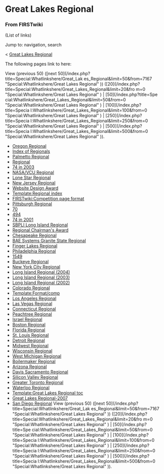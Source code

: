 # Great Lakes Regional

### From FIRSTwiki

(List of links)

Jump to: navigation, search

&lt; [Great Lakes Regional](/index.php?title=Great_Lakes_Regional&redirect=no
"Great Lakes Regional" )  

The following pages link to here:

View (previous 50) ([next 50](/index.php?title=Special:Whatlinkshere/Great_Lak
es_Regional&limit=50&from=7167 "Special:Whatlinkshere/Great Lakes Regional" ))
([20](/index.php?title=Special:Whatlinkshere/Great_Lakes_Regional&limit=20&fro
m=0 "Special:Whatlinkshere/Great Lakes Regional" ) | [50](/index.php?title=Spe
cial:Whatlinkshere/Great_Lakes_Regional&limit=50&from=0
"Special:Whatlinkshere/Great Lakes Regional" ) | [100](/index.php?title=Specia
l:Whatlinkshere/Great_Lakes_Regional&limit=100&from=0
"Special:Whatlinkshere/Great Lakes Regional" ) | [250](/index.php?title=Specia
l:Whatlinkshere/Great_Lakes_Regional&limit=250&from=0
"Special:Whatlinkshere/Great Lakes Regional" ) | [500](/index.php?title=Specia
l:Whatlinkshere/Great_Lakes_Regional&limit=500&from=0
"Special:Whatlinkshere/Great Lakes Regional" )).

  * [Oregon Regional](/index.php/Oregon_Regional "Oregon Regional" )
  * [Index of Regionals](/index.php/Index_of_Regionals "Index of Regionals" )
  * [Palmetto Regional](/index.php/Palmetto_Regional "Palmetto Regional" )
  * [Regional](/index.php/Regional "Regional" )
  * [74 in 2003](/index.php/74_in_2003 "74 in 2003" )
  * [NASA/VCU Regional](/index.php/NASA/VCU_Regional "NASA/VCU Regional" )
  * [Lone Star Regional](/index.php/Lone_Star_Regional "Lone Star Regional" )
  * [New Jersey Regional](/index.php/New_Jersey_Regional "New Jersey Regional" )
  * [Website Design Award](/index.php/Website_Design_Award "Website Design Award" )
  * [Template:Regional index](/index.php/Template:Regional_index "Template:Regional index" )
  * [FIRSTwiki:Competition page format](/index.php/FIRSTwiki:Competition_page_format "FIRSTwiki:Competition page format" )
  * [Pittsburgh Regional](/index.php/Pittsburgh_Regional "Pittsburgh Regional" )
  * [70](/index.php/70 "70" )
  * [494](/index.php/494 "494" )
  * [74 in 2001](/index.php/74_in_2001 "74 in 2001" )
  * [SBPLI Long Island Regional](/index.php/SBPLI_Long_Island_Regional "SBPLI Long Island Regional" )
  * [Regional Chairman's Award](/index.php/Regional_Chairman%27s_Award "Regional Chairman's Award" )
  * [Chesapeake Regional](/index.php/Chesapeake_Regional "Chesapeake Regional" )
  * [BAE Systems Granite State Regional](/index.php/BAE_Systems_Granite_State_Regional "BAE Systems Granite State Regional" )
  * [Finger Lakes Regional](/index.php/Finger_Lakes_Regional "Finger Lakes Regional" )
  * [Philadelphia Regional](/index.php/Philadelphia_Regional "Philadelphia Regional" )
  * [1549](/index.php/1549 "1549" )
  * [Buckeye Regional](/index.php/Buckeye_Regional "Buckeye Regional" )
  * [New York City Regional](/index.php/New_York_City_Regional "New York City Regional" )
  * [Long Island Regional (2004)](/index.php/Long_Island_Regional_%282004%29 "Long Island Regional \(2004\)" )
  * [Long Island Regional (2003)](/index.php/Long_Island_Regional_%282003%29 "Long Island Regional \(2003\)" )
  * [Long Island Regional (2002)](/index.php/Long_Island_Regional_%282002%29 "Long Island Regional \(2002\)" )
  * [Colorado Regional](/index.php/Colorado_Regional "Colorado Regional" )
  * [Template:Format/comp](/index.php/Template:Format/comp "Template:Format/comp" )
  * [Los Angeles Regional](/index.php/Los_Angeles_Regional "Los Angeles Regional" )
  * [Las Vegas Regional](/index.php/Las_Vegas_Regional "Las Vegas Regional" )
  * [Connecticut Regional](/index.php/Connecticut_Regional "Connecticut Regional" )
  * [Peachtree Regional](/index.php/Peachtree_Regional "Peachtree Regional" )
  * [Israel Regional](/index.php/Israel_Regional "Israel Regional" )
  * [Boston Regional](/index.php/Boston_Regional "Boston Regional" )
  * [Florida Regional](/index.php/Florida_Regional "Florida Regional" )
  * [St. Louis Regional](/index.php/St._Louis_Regional "St. Louis Regional" )
  * [Detroit Regional](/index.php/Detroit_Regional "Detroit Regional" )
  * [Midwest Regional](/index.php/Midwest_Regional "Midwest Regional" )
  * [Wisconsin Regional](/index.php/Wisconsin_Regional "Wisconsin Regional" )
  * [West Michigan Regional](/index.php/West_Michigan_Regional "West Michigan Regional" )
  * [Boilermaker Regional](/index.php/Boilermaker_Regional "Boilermaker Regional" )
  * [Arizona Regional](/index.php/Arizona_Regional "Arizona Regional" )
  * [Davis Sacramento Regional](/index.php/Davis_Sacramento_Regional "Davis Sacramento Regional" )
  * [Silicon Valley Regional](/index.php/Silicon_Valley_Regional "Silicon Valley Regional" )
  * [Greater Toronto Regional](/index.php/Greater_Toronto_Regional "Greater Toronto Regional" )
  * [Waterloo Regional](/index.php/Waterloo_Regional "Waterloo Regional" )
  * [Template:Great Lakes Regional toc](/index.php/Template:Great_Lakes_Regional_toc "Template:Great Lakes Regional toc" )
  * [Great Lakes Regional-2007](/index.php/Great_Lakes_Regional-2007 "Great Lakes Regional-2007" )
  * [San Diego Regional](/index.php/San_Diego_Regional "San Diego Regional" )
View (previous 50) ([next 50](/index.php?title=Special:Whatlinkshere/Great_Lak
es_Regional&limit=50&from=7167 "Special:Whatlinkshere/Great Lakes Regional" ))
([20](/index.php?title=Special:Whatlinkshere/Great_Lakes_Regional&limit=20&fro
m=0 "Special:Whatlinkshere/Great Lakes Regional" ) | [50](/index.php?title=Spe
cial:Whatlinkshere/Great_Lakes_Regional&limit=50&from=0
"Special:Whatlinkshere/Great Lakes Regional" ) | [100](/index.php?title=Specia
l:Whatlinkshere/Great_Lakes_Regional&limit=100&from=0
"Special:Whatlinkshere/Great Lakes Regional" ) | [250](/index.php?title=Specia
l:Whatlinkshere/Great_Lakes_Regional&limit=250&from=0
"Special:Whatlinkshere/Great Lakes Regional" ) | [500](/index.php?title=Specia
l:Whatlinkshere/Great_Lakes_Regional&limit=500&from=0
"Special:Whatlinkshere/Great Lakes Regional" )).

